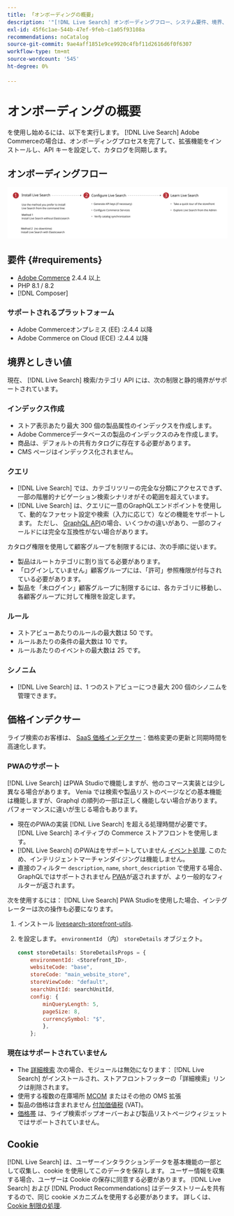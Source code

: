 ```yaml
---
title: 「オンボーディングの概要」
description: '"[!DNL Live Search] オンボーディングフロー、システム要件、境界、制限事項»'
exl-id: 45f6c1ae-544b-47ef-9feb-c1a05f93108a
recommendations: noCatalog
source-git-commit: 9ae4aff1851e9ce9920c4fbf11d2616d6f0f6307
workflow-type: tm+mt
source-wordcount: '545'
ht-degree: 0%

---
```


# オンボーディングの概要

を使用し始めるには、以下を実行します。 [!DNL Live Search] Adobe Commerceの場合は、オンボーディングプロセスを完了して、拡張機能をインストールし、API キーを設定して、カタログを同期します。

## オンボーディングフロー

![[!DNL Live Search] オンボーディング図](assets/onboarding-flow.svg)

## 要件 {#requirements}

* [Adobe Commerce](https://business.adobe.com/products/magento/magento-commerce.html) 2.4.4 以上
* PHP 8.1 / 8.2
* [!DNL Composer]

### サポートされるプラットフォーム

* Adobe Commerceオンプレミス (EE) :2.4.4 以降
* Adobe Commerce on Cloud (ECE) :2.4.4 以降

## 境界としきい値

現在、 [!DNL Live Search] 検索/カテゴリ API には、次の制限と静的境界がサポートされています。

### インデックス作成

* ストア表示あたり最大 300 個の製品属性のインデックスを作成します。
* Adobe Commerceデータベースの製品のインデックスのみを作成します。
* 商品は、デフォルトの共有カタログに存在する必要があります。
* CMS ページはインデックス化されません。

### クエリ

* [!DNL Live Search] では、カテゴリツリーの完全な分類にアクセスできず、一部の階層的ナビゲーション検索シナリオがその範囲を超えています。
* [!DNL Live Search] は、クエリに一意のGraphQLエンドポイントを使用して、動的なファセット設定や検索（入力に応じて）などの機能をサポートします。 ただし、 [GraphQL API](https://developer.adobe.com/commerce/webapi/graphql/)の場合、いくつかの違いがあり、一部のフィールドには完全な互換性がない場合があります。

カタログ権限を使用して顧客グループを制限するには、次の手順に従います。

* 製品はルートカテゴリに割り当てる必要があります。
* 「ログインしていません」顧客グループには、「許可」参照権限が付与されている必要があります。
* 製品を「未ログイン」顧客グループに制限するには、各カテゴリに移動し、各顧客グループに対して権限を設定します。

### ルール

* ストアビューあたりのルールの最大数は 50 です。
* ルールあたりの条件の最大数は 10 です。
* ルールあたりのイベントの最大数は 25 です。

### シノニム

* [!DNL Live Search] は、1 つのストアビューにつき最大 200 個のシノニムを管理できます。

## 価格インデクサー

ライブ検索のお客様は、 [SaaS 価格インデクサー](../price-index/index.md)：価格変更の更新と同期時間を高速化します。

### PWAのサポート

[!DNL Live Search] はPWA Studioで機能しますが、他のコマース実装とは少し異なる場合があります。 Venia では検索や製品リストのページなどの基本機能は機能しますが、Graphql の順列の一部は正しく機能しない場合があります。 パフォーマンスに違いが生じる場合もあります。

* 現在のPWAの実装 [!DNL Live Search] を超える処理時間が必要です。 [!DNL Live Search] ネイティブの Commerce ストアフロントを使用します。
* [!DNL Live Search] のPWAはをサポートしていません [イベント処理](https://developer.adobe.com/commerce/services/shared-services/storefront-events/sdk/). このため、インテリジェントマーチャンダイジングは機能しません。
* 直接のフィルター `description`, `name`, `short_description` で使用する場合、GraphQLではサポートされません [PWA](https://developer.adobe.com/commerce/pwa-studio/)が返されますが、より一般的なフィルターが返されます。

次を使用するには： [!DNL Live Search] PWA Studioを使用した場合、インテグレーターは次の操作も必要になります。

1. インストール [livesearch-storefront-utils](https://www.npmjs.com/package/@magento/ds-livesearch-storefront-utils).
1. を設定します。 `environmentId` （内） `storeDetails` オブジェクト。

   ```javascript
   const storeDetails: StoreDetailsProps = {
       environmentId: <Storefront_ID>,
       websiteCode: "base",
       storeCode: "main_website_store",
       storeViewCode: "default",
       searchUnitId: searchUnitId,
       config: {
           minQueryLength: 5,
           pageSize: 8,
           currencySymbol: "$",
           },
       };
   ```

### 現在はサポートされていません

* The [詳細検索](https://experienceleague.adobe.com/docs/commerce-admin/catalog/catalog/search/search.html#advanced-search) 次の場合、モジュールは無効になります： [!DNL Live Search] がインストールされ、ストアフロントフッターの「詳細検索」リンクは削除されます。
* 使用する複数の在庫場所 [MCOM](https://experienceleague.adobe.com/docs/commerce-admin/systems/integrations/mcom.html) またはその他の OMS 拡張
* 製品の価格は含まれません [付加価値税](https://experienceleague.adobe.com/docs/commerce-admin/stores-sales/site-store/taxes/vat.html) (VAT)。
* [価格帯](https://experienceleague.adobe.com/docs/commerce-admin/catalog/products/pricing/product-price-tier.html) は、ライブ検索ポップオーバーおよび製品リストページウィジェットではサポートされていません。

## Cookie

[!DNL Live Search] は、ユーザーインタラクションデータを基本機能の一部として収集し、cookie を使用してこのデータを保存します。 ユーザー情報を収集する場合、ユーザーは Cookie の保存に同意する必要があります。 [!DNL Live Search] および [!DNL Product Recommendations] はデータストリームを共有するので、同じ cookie メカニズムを使用する必要があります。 詳しくは、 [Cookie 制限の処理](https://experienceleague.adobe.com/docs/commerce-merchant-services/product-recommendations/developer/setting-cookie.html).
